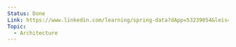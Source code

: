```yaml
---
Status: Done
Link: https://www.linkedin.com/learning/spring-data?dApp=53239054&leis=LAA&u=2113185
Topic:
  - Architecture
---
```

